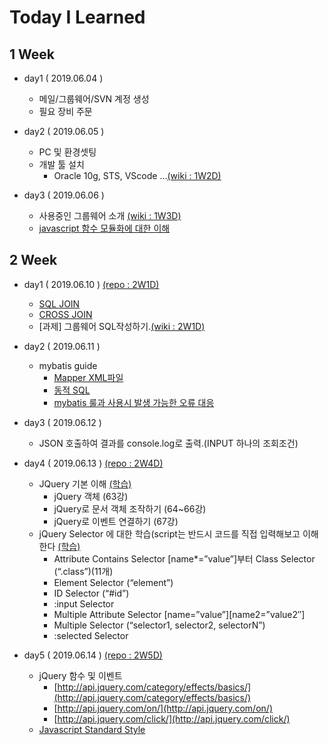 # Today I Learned

## 1 Week 
* day1 ( 2019.06.04 )
  - 메일/그룹웨어/SVN 계정 생성
  - 필요 장비 주문
  
* day2 ( 2019.06.05 )
  - PC 및 환경셋팅
  - 개발 툴 설치
    + Oracle 10g, STS, VScode ...[(wiki : 1W2D)](https://github.com/fyrn4/TIL/wiki/1W2D)
    
* day3 ( 2019.06.06 )
  - 사용중인 그룹웨어 소개 [(wiki : 1W3D)](https://github.com/fyrn4/TIL/wiki/1W3D)
  - [javascript 함수 모듈화에 대한 이해](http://www.nextree.co.kr/p4150/)
  
## 2 Week
* day1 ( 2019.06.10 ) [(repo : 2W1D)](https://github.com/fyrn4/TIL/tree/master/2W1D)
  - [SQL JOIN](https://www.youtube.com/watch?v=2Xa54XBXbk0&list=PLuHgQVnccGMAG1O1BRZCT3wkD_aPmPylq)
  - [CROSS JOIN](https://thebook.io/006696/part01/ch06/03/03/)
  - [과제] 그룹웨어 SQL작성하기.[(wiki : 2W1D)](https://github.com/fyrn4/TIL/wiki/2W1D)
  
* day2 ( 2019.06.11 )
  - mybatis guide
    - [Mapper XML파일](http://www.mybatis.org/mybatis-3/ko/sqlmap-xml.html)
    - [동적 SQL](http://www.mybatis.org/mybatis-3/ko/dynamic-sql.html)
    - [mybatis 룰과 사용시 발생 가능한 오류 대응](https://github.com/jaeyeolkim/jaeyeolkim.github.io/wiki/mybatis)
    
* day3 ( 2019.06.12 )
  - JSON 호출하여 결과를 console.log로 출력.(INPUT 하나의 조회조건)

* day4 ( 2019.06.13 ) [(repo : 2W4D)](https://github.com/fyrn4/TIL/tree/master/2W4D)
  - JQuery 기본 이해 [(학습)](https://www.youtube.com/watch?v=iQlURl_QjAk&list=PLBXuLgInP-5kLy13XLuK8iBWVFDBJygYr&index=67)
      - jQuery 객체 (63강)
      - jQuery로 문서 객체 조작하기 (64~66강)
      - jQuery로 이벤트 연결하기 (67강)
  - jQuery Selector 에 대한 학습(script는 반드시 코드를 직접 입력해보고 이해한다 [(학습)](https://api.jquery.com/category/selectors/)
    - Attribute Contains Selector [name*=”value”]부터 Class Selector (“.class”)(11개)
    - Element Selector (“element”)
    - ID Selector (“#id”)
    - :input Selector
    - Multiple Attribute Selector [name=”value”][name2=”value2″]
    - Multiple Selector (“selector1, selector2, selectorN”)
    - :selected Selector
    
* day5 ( 2019.06.14 ) [(repo : 2W5D)](https://github.com/fyrn4/TIL/tree/master/2W5D)
  - jQuery 함수 및 이벤트 
    - [http://api.jquery.com/category/effects/basics/](http://api.jquery.com/category/effects/basics/)
    - [http://api.jquery.com/on/](http://api.jquery.com/on/)
    - [http://api.jquery.com/click/](http://api.jquery.com/click/)
  - [Javascript Standard Style](https://standardjs.com/readme-kokr.html)
